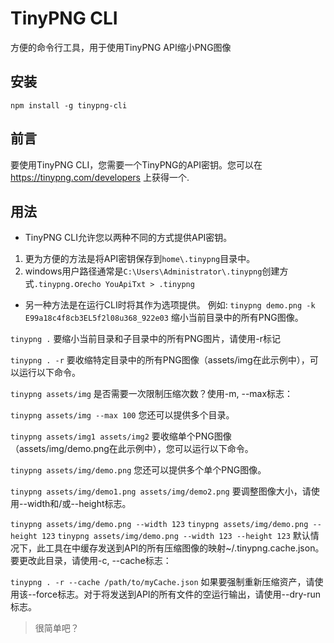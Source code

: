 # TinyPNG CLI
方便的命令行工具，用于使用TinyPNG API缩小PNG图像

## 安装
`npm install -g tinypng-cli`

## 前言
要使用TinyPNG CLI，您需要一个TinyPNG的API密钥。您可以在 https://tinypng.com/developers 上获得一个.

## 用法
* TinyPNG CLI允许您以两种不同的方式提供API密钥。
1. 更为方便的方法是将API密钥保存到`home\.tinypng`目录中。
2. windows用户路径通常是`C:\Users\Administrator\.tinypng`创建方式`.tinypng.`or`echo YouApiTxt > .tinypng`

* 另一种方法是在运行CLI时将其作为选项提供。
例如: `tinypng demo.png -k E99a18c4f8cb3EL5f2l08u368_922e03`
缩小当前目录中的所有PNG图像。

`tinypng .`
要缩小当前目录和子目录中的所有PNG图片，请使用-r标记

`tinypng . -r`
要收缩特定目录中的所有PNG图像（assets/img在此示例中），可以运行以下命令。

`tinypng assets/img`
是否需要一次限制压缩次数？使用-m, --max标志：

`tinypng assets/img --max 100`
您还可以提供多个目录。

`tinypng assets/img1 assets/img2`
要收缩单个PNG图像（assets/img/demo.png在此示例中），您可以运行以下命令。

`tinypng assets/img/demo.png`
您还可以提供多个单个PNG图像。

`tinypng assets/img/demo1.png assets/img/demo2.png`
要调整图像大小，请使用--width和/或--height标志。

`tinypng assets/img/demo.png --width 123`
`tinypng assets/img/demo.png --height 123`
`tinypng assets/img/demo.png --width 123 --height 123`
默认情况下，此工具在中缓存发送到API的所有压缩图像的映射~/.tinypng.cache.json。要更改此目录，请使用-c, --cache标志：

`tinypng . -r --cache /path/to/myCache.json`
如果要强制重新压缩资产，请使用该--force标志。对于将发送到API的所有文件的空运行输出，请使用--dry-run标志。

> 很简单吧？
